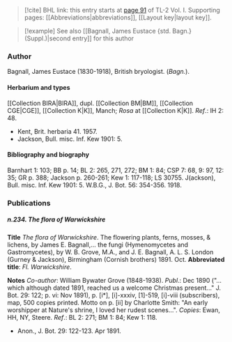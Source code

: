 > [!cite] BHL link: this entry starts at [page 91](https://www.biodiversitylibrary.org/item/103414#page/139/mode/1up) of TL-2 Vol. I.
> Supporting pages: [[Abbreviations|abbreviations]], [[Layout key|layout key]].

> [!example] See also [[Bagnall, James Eustace {std. Bagn.} (Suppl.)|second entry]] for this author

### Author

Bagnall, James Eustace (1830-1918), British bryologist. (*Bagn.*).

#### Herbarium and types

[[Collection BIRA|BIRA]], dupl. [[Collection BM|BM]], [[Collection CGE|CGE]], [[Collection K|K]], Manch; *Rosa* at [[Collection K|K]].
*Ref*.: IH 2: 48.
- Kent, Brit. herbaria 41. 1957.
- Jackson, Bull. misc. Inf. Kew 1901: 5.

#### Bibliography and biography

Barnhart 1: 103; BB p. 14; BL 2: 265, 271, 272; BM 1: 84; CSP 7: 68, 9: 97, 12: 35; GR p. 388; Jackson p. 260-261; Kew 1: 117-118; LS 30755. J(ackson), Bull. misc. Inf. Kew 1901: 5. W.B.G., J. Bot. 56: 354-356. 1918.

### Publications

##### n.234. The flora of Warwickshire

**Title**
*The flora of Warwickshire*. The flowering plants, ferns, mosses, & lichens, by James E. Bagnall,... the fungi (Hymenomycetes and Gastromycetes), by W. B. Grove, M.A., and J. E. Bagnall, A. L. S. London (Gurney & Jackson), Birmingham (Cornish brothers) 1891. Oct.
**Abbreviated title**: *Fl. Warwickshire*.

**Notes**
*Co-author*: William Bywater Grove (1848-1938).
*Publ*.: Dec 1890 ("... which although dated 1891, reached us a welcome Christmas present..." J. Bot. 29: 122; p. vi: Nov 1891), p. \[i\*\], \[i\]-xxxiv, \[1\]-519, \[i\]-viii (subscribers), map, 500 copies printed. Motto on p. \[ii\] by Charlotte Smith: "An early worshipper at Nature's shrine, I loved her rudest scenes...". *Copies*: Ewan, HH, NY, Steere.
*Ref*.: BL 2: 271; BM 1: 84; Kew 1: 118.
- Anon., J. Bot. 29: 122-123. Apr 1891.

